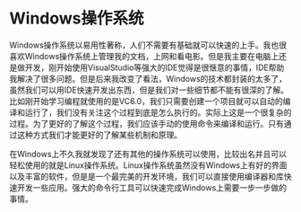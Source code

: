 # Windows操作系统

Windows操作系统以易用性著称，人们不需要有基础就可以快速的上手。我也很喜欢Windows操作系统上管理我的文档，上网和看电影。但是我主要在电脑上还是做开发，刚开始使用VisualStudio等强大的IDE觉得是很惬意的事情，IDE帮助我解决了很多问题。但是后来我改变了看法，Windows的技术都封装的太多了，虽然我们可以用IDE快速开发出东西，但是我们对一些细节都不能有很深的了解。比如刚开始学习编程就使用的是VC6.0，我们只需要创建一个项目就可以自动的编译和运行了，我们没有关注这个过程到底是怎么执行的。实际上这是一个很复杂的过程。为了更好的了解这个过程，我们应该手动的使用命令来编译和运行。只有通过这种方式我们才能更好的了解某些机制和原理。

在Windows上不久我就发现了还有其他的操作系统可以使用，比较出名并且可以轻松使用的就是Linux操作系统。Linux操作系统虽然没有Windows上有好的界面以及丰富的软件，但是是一个最完美的开发环境，我们可以直接使用编译器和库快速开发一些应用。强大的命令行工具可以快速完成Windows上需要一步一步做的事情。